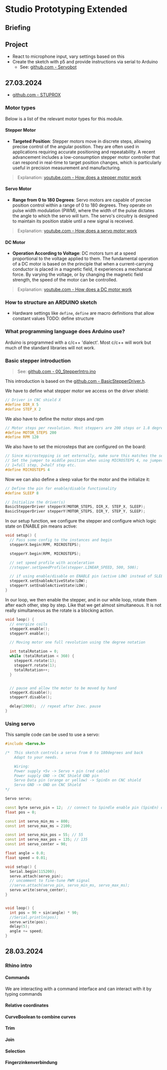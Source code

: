 # Studio Prototyping Extended

## Briefing

## Project
- React to microphone input, vary settings based on this
- Create the sketch with p5 and provide instructions via serial to Arduino
  - See: [github.com - Servobot](https://github.com/fleshgordo/stuprox/tree/main/08_Servobot)

## 27.03.2024
- [github.com - STUPROX](https://github.com/fleshgordo/stuprox)

### Motor types
Below is a list of the relevant motor types for this module.

#### Stepper Motor
- **Targeted Position**: Stepper motors move in discrete steps, allowing precise control of the angular position. They are often used in applications requiring accurate positioning and repeatability. A recent advancement includes a low-consumption stepper motor controller that can respond in real-time to target position changes, which is particularly useful in precision measurement and manufacturing.

> Explanation: [youtube.com - How does a stepper motor work](https://www.youtube.com/watch?v=eyqwLiowZiU&ab_channel=Lesics)

#### Servo Motor
- **Range from 0 to 180 Degrees**: Servo motors are capable of precise position control within a range of 0 to 180 degrees. They operate on pulse width modulation (PWM), where the width of the pulse dictates the angle to which the servo will turn. The servo's circuitry is designed to maintain its position stable until a new signal is received.

> Explanation: [youtube.com - How does a servo motor work](https://www.youtube.com/watch?v=tHOH-bYjR4k&ab_channel=TheEngineeringMindset)

#### DC Motor
- **Operation According to Voltage**: DC motors turn at a speed proportional to the voltage applied to them. The fundamental operation of a DC motor is based on the principle that when a current-carrying conductor is placed in a magnetic field, it experiences a mechanical force. By varying the voltage, or by changing the magnetic field strength, the speed of the motor can be controlled.

> Explanation: [youtube.com - How does a DC motor work](https://www.youtube.com/watch?v=1AaUK6pT_cE&ab_channel=TheEngineeringMindset)

### How to structure an ARDUINO sketch
- Hardware settings like `define`, `define` are macro definitions that allow constant values
TODO: define structure

### What programming language does Arduino use?
Arduino is programmed with a c/c++ 'dialect'. Most c/c++ will work but much of the standard libraries will not work. 

### Basic stepper introduction
> See: [github.com - 00_StepperIntro.ino](https://github.com/fleshgordo/stuprox/blob/main/00_StepperIntro/00_StepperIntro.ino)

This introduction is based on the [github.com - BasicStepperDriver.h](https://github.com/laurb9/StepperDriver/blob/master/src/BasicStepperDriver.h).

We have to define what stepper motor we access on the driver shield:
```c++
// Driver in CNC shield X
#define DIR_X 5
#define STEP_X 2
```

We also have to define the motor steps and rpm
```c++
// Motor steps per revolution. Most steppers are 200 steps or 1.8 degrees/step
#define MOTOR_STEPS 200
#define RPM 120
```

We also have to set the microsteps that are configured on the board:
```c++
// Since microstepping is set externally, make sure this matches the selected mode
// Set the jumper to middle position when using MICROSTEPS 4, no jumper = MICROSTEPS 1
// 1=full step, 2=half step etc.
#define MICROSTEPS 4
```

Now we can also define a sleep value for the motor and the initialize it:
```c++
// Define the pin for enable/disable functionality
#define SLEEP 8

// Initialize the driver(s)
BasicStepperDriver stepperX(MOTOR_STEPS, DIR_X, STEP_X, SLEEP);
BasicStepperDriver stepperY(MOTOR_STEPS, DIR_Y, STEP_Y, SLEEP);
```

In our setup function, we configure the stepper and configure which logic state on ENABLE pin means active:
```c++
void setup() {
  // Pass some config to the instances and begin
  stepperX.begin(RPM, MICROSTEPS);

  stepperY.begin(RPM, MICROSTEPS);

  // set speed profile with acceleration
  //stepper.setSpeedProfile(stepper.LINEAR_SPEED, 500, 500);

  // if using enable/disable on ENABLE pin (active LOW) instead of SLEEP uncomment next line
  stepperX.setEnableActiveState(LOW);
  stepperY.setEnableActiveState(LOW);
}
```

In our loop, we then enable the stepper, and in our while loop, rotate them after each other, step by step. Like that we get almost simultaneous. It is not really simultaneous as the rotate is a blocking action.
```c++
void loop() {
  // energize coils
  stepperX.enable();
  stepperY.enable();

  // Moving motor one full revolution using the degree notation

  int totalRotation = 0;
  while (totalRotation < 360) {
    stepperX.rotate(1);
    stepperY.rotate(1);
    totalRotation++;
  }


  // pause and allow the motor to be moved by hand
  stepperX.disable();
  stepperY.disable();

  delay(2000);  // repeat after 2sec. pause
}
```

### Using servo
This sample code can be used to use a servo:
```c++
#include <Servo.h>

/*  This sketch controls a servo from 0 to 180degrees and back
    Adapt to your needs. 

    Wiring:
    Power supply +5v -> Servo + pin (red cable)
    Power supply GND -> CNC Shield GND pin
    Servo Data pin (orange or yellow) -> SpinEn on CNC shield
    Servo GND -> GND on CNC Shield
*/

Servo servo;

const byte servo_pin = 12;  // connect to Spindle enable pin (SpinEn) on CNC shield.
float pos = 0;

const int servo_min_ms = 800;
const int servo_max_ms = 2100;

const int servo_min_pos = 55; // 55
const int servo_max_pos = 135; // 135
const int servo_center = 90;

float angle = 0.0;
float speed = 0.01;

void setup() {
  Serial.begin(115200);
  servo.attach(servo_pin);
  // uncomment to fine-tune PWM signal
  //servo.attach(servo_pin, servo_min_ms, servo_max_ms);
  servo.write(servo_center);
}


void loop() {
  int pos = 90 + sin(angle) * 90;
  //Serial.println(pos);
  servo.write(pos);
  delay(5);
  angle += speed;
}
```


## 28.03.2024

### Rhino intro

#### Commands
We are interacting with a command interface and can interact with it by typing commands

#### Relative coordinates

#### CurveBoolean to combine curves

#### Trim

#### Join

#### Selection

#### Fingerzinkenverbindung
